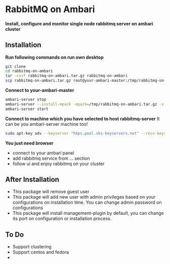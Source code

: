 # RabbitMQ on Ambari
#### Install, configure and monitor single node rabbitmq server on ambari cluster

## Installation

**Run following commands on run own desktop**
```bash
git clone 
cd rabbitmq-on-ambari
tar -cvzf rabbitmq-on-ambari.tar.gz rabbitmq-on-ambari
scp rabbitmq-on-ambari.tar.gz root@your-ambari-master:/tmp/rabbitmq-on-ambari.tar.gz
```

**Connect to your-ambari-master**
```bash
ambari-server stop
ambari-server --install-mpack -mpack=/tmp/rabbitmq-on-ambari.tar.gz -v
ambari-server start

```
**Connect to machine which you have selected to host rabbitmq-server**
It can be you ambari-server machine too!
```bash
sudo apt-key adv --keyserver "hkps.pool.sks-keyservers.net" --recv-keys "0x6B73A36E6026DFCA"
```

**You just need browser**
 * connect to your ambari panel
 * add rabbitmq service from ... section
 * follow ui and enjoy rabbitmq on your cluster
 
## After Installation
* This package will remove guest user
* This package will add new user with admin privileges based on your configurations on installation time. You can change admin password on configurations
* This package will install management-plugin by default, you can change its port on configuration or installation process.

## To Do
 * Support clustering
 * Support centos and fedora
 * 
